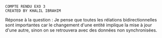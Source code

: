     COMPTE RENDU EXO 3
    CREATED BY KHALIL IBRAHIM
Réponse à la question :
    Je pense que toutes les rélations bidirectionnelles sont importantes car le changement d'une entité implique la mise à jour d'une autre, sinon on se retrouvera avec des données non synchronisées.